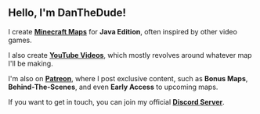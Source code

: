 ## Hello, I'm **DanTheDude**!

I create **[Minecraft Maps](https://www.planetminecraft.com/member/danthedude/)** for **Java Edition**, often inspired by other video games.

I also create **[YouTube Videos](https://www.youtube.com/channel/UCiMWeGliSAsDVsd6yYnxDkA)**, which mostly revolves around whatever map I'll be making.

I'm also on **[Patreon](https://patreon.com/DanTheDude?utm_medium=clipboard_copy&utm_source=copyLink&utm_campaign=creatorshare_creator&utm_content=join_link)**, where I post exclusive content, such as **Bonus Maps**, **Behind-The-Scenes**, and even **Early Access** to upcoming maps.

If you want to get in touch, you can join my official **[Discord Server](https://discord.gg/NzH2R6d2c9)**.
